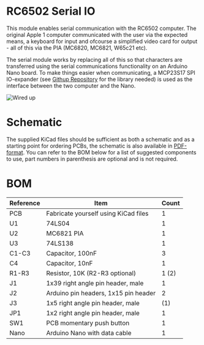 # RC6502 Serial IO

This module enables serial communication with the RC6502 computer. The original Apple 1 computer communicated with the user via the expected means, a keyboard for input and ofcourse a simplified video card for output - all of this via the PIA (MC6820, MC6821, W65c21 etc).

The serial module works by replacing all of this so that characters are transferred using the serial communications functionality on an Arduino Nano board. To make things easier when communicating, a MCP23S17 SPI IO-expander (see [Githup Repository](https://github.com/MajenkoLibraries/MCP23S17) for the library needed) is used as the interface between the two computer and the Nano.

![Wired up](https://github.com/tebl/RC6502/raw/master/RC6502%20Serial%20IO/gallery/2017-06-02%2019.50.00.jpg)

# Schematic
The supplied KiCad files should be sufficient as both a schematic and as a starting
point for ordering PCBs, the schematic is also available in
[PDF-format](https://github.com/tebl/RC6502/raw/master/RC6502%20Serial%20IO/export/RC6502%20Serial%20IO.pdf). You can refer to the BOM below for a list of suggested components to use, part numbers in parenthesis are optional and is not required.

# BOM
| Reference | Item                                  | Count  |
| --------- | ------------------------------------- | ------ |
| PCB       | Fabricate yourself using KiCad files  |     1  |
| U1        | 74LS04                                |     1  |
| U2        | MC6821 PIA                            |     1  |
| U3        | 74LS138                               |     1  |
| C1-C3     | Capacitor, 100nF                      |     3  |
| C4        | Capacitor, 10nF                       |     1  |
| R1-R3     | Resistor, 10K (R2-R3 optional)        |  1 (2) |
| J1        | 1x39 right angle pin header, male     |     1  |
| J2        | Arduino pin headers, 1x15 pin header  |     2  |
| J3        | 1x5 right angle pin header, male      |    (1) |
| JP1       | 1x2 right angle pin header, male      |     1  |
| SW1       | PCB momentary push button             |     1  |
| Nano      | Arduino Nano with data cable          |     1  |